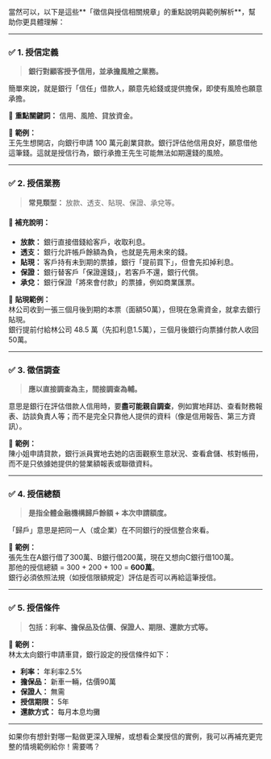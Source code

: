 當然可以，以下是這些**「徵信與授信相關規章」的重點說明與範例解析**，幫助你更具體理解：

---

### ✅ 1. 授信定義  
> **銀行對顧客授予信用，並承擔風險之業務。**

簡單來說，就是銀行「信任」借款人，願意先給錢或提供擔保，即使有風險也願意承擔。

🧠 **重點關鍵詞：** 信用、風險、貸放資金。

📌 **範例：**  
王先生想開店，向銀行申請 100 萬元創業貸款。銀行評估他信用良好，願意借他這筆錢。這就是授信行為，銀行承擔王先生可能無法如期還錢的風險。

---

### ✅ 2. 授信業務  
> **常見類型：** 放款、透支、貼現、保證、承兌等。

#### 🧾 補充說明：

- **放款：** 銀行直接借錢給客戶，收取利息。  
- **透支：** 銀行允許帳戶餘額為負，也就是先用未來的錢。  
- **貼現：** 客戶持有未到期的票據，銀行「提前買下」，但會先扣掉利息。  
- **保證：** 銀行替客戶「保證還錢」，若客戶不還，銀行代償。  
- **承兌：** 銀行保證「將來會付款」的票據，例如商業匯票。

📌 **貼現範例：**  
林公司收到一張三個月後到期的本票（面額50萬），但現在急需資金，就拿去銀行貼現。  
銀行提前付給林公司 48.5 萬（先扣利息1.5萬），三個月後銀行向票據付款人收回50萬。

---

### ✅ 3. 徵信調查  
> **應以直接調查為主，間接調查為輔。**

意思是銀行在評估借款人信用時，要**盡可能親自調查**，例如實地拜訪、查看財務報表、訪談負責人等；而不是完全只靠他人提供的資料（像是信用報告、第三方資訊）。

📌 **範例：**  
陳小姐申請貸款，銀行派員實地去她的店面觀察生意狀況、查看倉儲、核對帳冊，而不是只依據她提供的營業額報表或聯徵資料。

---

### ✅ 4. 授信總額  
> **是指全體金融機構歸戶餘額 + 本次申請額度。**

「歸戶」意思是把同一人（或企業）在不同銀行的授信整合來看。

📌 **範例：**  
張先生在A銀行借了300萬、B銀行借200萬，現在又想向C銀行借100萬。  
那他的授信總額 = 300 + 200 + 100 = **600萬**。  
銀行必須依照法規（如授信限額規定）評估是否可以再給這筆授信。

---

### ✅ 5. 授信條件  
> **包括：利率、擔保品及估價、保證人、期限、還款方式等。**

📌 **範例：**  
林太太向銀行申請車貸，銀行設定的授信條件如下：
- **利率：** 年利率2.5%
- **擔保品：** 新車一輛，估價90萬
- **保證人：** 無需
- **授信期限：** 5年
- **還款方式：** 每月本息均攤

---

如果你有想針對哪一點做更深入理解，或想看企業授信的實例，我可以再補充更完整的情境範例給你！需要嗎？